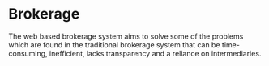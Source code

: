 # Brokerage
The web based brokerage system aims to solve some of the problems which are found in the traditional brokerage system that can be time-consuming, inefficient, lacks transparency and a reliance on intermediaries.
